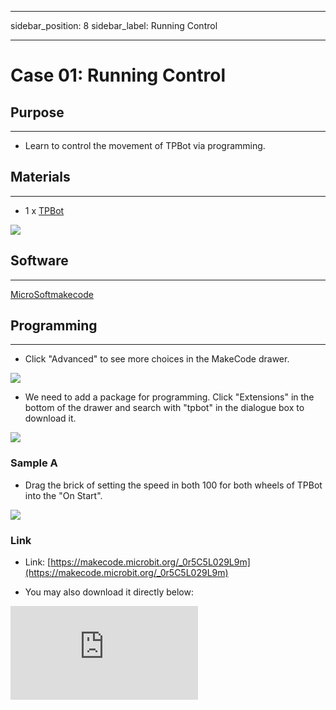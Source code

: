 ﻿---

sidebar_position: 8
sidebar_label: Running Control

---

# Case 01: Running Control

## Purpose
---
- Learn to control the movement of TPBot via programming.

## Materials
---

- 1 x [TPBot](https://www.elecfreaks.com/tpbot.html)



![](https://wiki-media-ef.oss-cn-hongkong.aliyuncs.com//images/TPBot_tianpeng_case_01_01.png)


## Software
---
[MicroSoftmakecode](https://makecode.microbit.org/#)


## Programming
---


- Click "Advanced" to see more choices in the MakeCode drawer.

![](https://wiki-media-ef.oss-cn-hongkong.aliyuncs.com//images/TPBot_tianpeng_case_01_02.png)

-  We need to add a package for programming. Click "Extensions" in the bottom of the drawer and search with "tpbot" in the dialogue box to download it.

![](https://wiki-media-ef.oss-cn-hongkong.aliyuncs.com//images/TPBot_tianpeng_case_01_03.png)

### Sample A

- Drag the brick of setting the speed in both 100 for both wheels of TPBot into the "On Start".

![](https://wiki-media-ef.oss-cn-hongkong.aliyuncs.com//images/TPBot_tianpeng_case_01_04.png)

### Link
- Link: [https://makecode.microbit.org/_0r5C5L029L9m](https://makecode.microbit.org/_0r5C5L029L9m)

- You may also download it directly below:

<div
    style={{
        position: 'relative',
        paddingBottom: '60%',
        overflow: 'hidden',
    }}
>
    <iframe
        src="https://makecode.microbit.org/_0r5C5L029L9m"
        frameborder="0"
        sandbox="allow-popups allow-forms allow-scripts allow-same-origin"
        style={{
            position: 'absolute',
            width: '100%',
            height: '100%',
        }}
    />
</div>


### Conclusion

- TPBot keeps moving forward.

### Sample B
- Drag and set the brick of moving forward at the speed of 100 and lasting for 3 seconds into the "On Start".

![](https://wiki-media-ef.oss-cn-hongkong.aliyuncs.com//images/TPBot_tianpeng_case_01_05.png)

### Link
- Link: [https://makecode.microbit.org/_XXH3yP66oRRp](https://makecode.microbit.org/_XXH3yP66oRRp)

- You may also download it directly below:

<div
    style={{
        position: 'relative',
        paddingBottom: '60%',
        overflow: 'hidden',
    }}
>
    <iframe
        src="https://makecode.microbit.org/_XXH3yP66oRRp"
        frameborder="0"
        sandbox="allow-popups allow-forms allow-scripts allow-same-origin"
        style={{
            position: 'absolute',
            width: '100%',
            height: '100%',
        }}
    />
</div>


### Conclusion


- TPBot moves forward at full speed for 3 seconds and then stops.

### Sample C
- Drag and set the brick of moving forward at the speed of 100 into the brick of "while button A being pressed", then set to pause for 2000ms, and drag the stops immediately brick as the pic says.

![](https://wiki-media-ef.oss-cn-hongkong.aliyuncs.com//images/TPBot_tianpeng_case_01_06.png)

### Link
- Link: [https://makecode.microbit.org/_6i4awR07MA7E](https://makecode.microbit.org/_6i4awR07MA7E)

- You may also download it directly below:

<div
    style={{
        position: 'relative',
        paddingBottom: '60%',
        overflow: 'hidden',
    }}
>
    <iframe
        src="https://makecode.microbit.org/_6i4awR07MA7E"
        frameborder="0"
        sandbox="allow-popups allow-forms allow-scripts allow-same-origin"
        style={{
            position: 'absolute',
            width: '100%',
            height: '100%',
        }}
    />
</div>


### Conclusion


- While button A being pressed, TPBot moves forward at the full speed for two seconds and then stops.

## Exploration
---


## FAQ
---


## Relevant File
---
